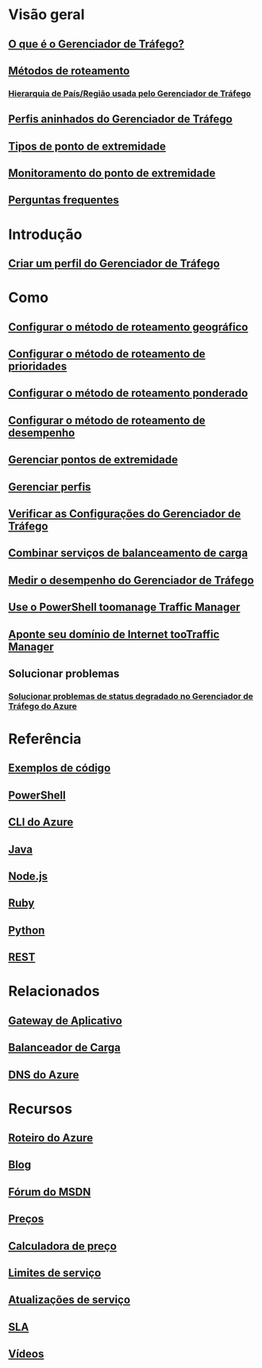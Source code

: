 # Visão geral
## [O que é o Gerenciador de Tráfego?](traffic-manager-overview.md)
## [Métodos de roteamento](traffic-manager-routing-methods.md)
### [Hierarquia de País/Região usada pelo Gerenciador de Tráfego](traffic-manager-geographic-regions.md)
## [Perfis aninhados do Gerenciador de Tráfego](traffic-manager-nested-profiles.md)
## [Tipos de ponto de extremidade](traffic-manager-endpoint-types.md)
## [Monitoramento do ponto de extremidade](traffic-manager-monitoring.md)
## [Perguntas frequentes](traffic-manager-FAQs.md)

# Introdução
## [Criar um perfil do Gerenciador de Tráfego](traffic-manager-create-profile.md)

# Como

## [Configurar o método de roteamento geográfico](traffic-manager-configure-geographic-routing-method.md)
## [Configurar o método de roteamento de prioridades](traffic-manager-configure-priority-routing-method.md)
## [Configurar o método de roteamento ponderado](traffic-manager-configure-weighted-routing-method.md)
## [Configurar o método de roteamento de desempenho](traffic-manager-configure-performance-routing-method.md)
## [Gerenciar pontos de extremidade](traffic-manager-manage-endpoints.md)
## [Gerenciar perfis](traffic-manager-manage-profiles.md)
## [Verificar as Configurações do Gerenciador de Tráfego](traffic-manager-testing-settings.md)
## [Combinar serviços de balanceamento de carga](traffic-manager-load-balancing-azure.md)
## [Medir o desempenho do Gerenciador de Tráfego](traffic-manager-performance-considerations.md)
## [Use o PowerShell toomanage Traffic Manager](traffic-manager-powershell-arm.md)
## [Aponte seu domínio de Internet tooTraffic Manager](traffic-manager-point-internet-domain.md)
## Solucionar problemas
### [Solucionar problemas de status degradado no Gerenciador de Tráfego do Azure](traffic-manager-troubleshooting-degraded.md)

# Referência
## [Exemplos de código](https://azure.microsoft.com/en-us/resources/samples/?service=traffic-manager)
## [PowerShell](/powershell/module/azurerm.trafficmanager)
## [CLI do Azure](/cli/azure/network/traffic-manager)
## [Java](/java/api/com.microsoft.azure.management.trafficmanager)
## [Node.js](http://azure.github.io/azure-sdk-for-node/azure-arm-trafficmanager/latest/)
## [Ruby](http://www.rubydoc.info/gems/azure_mgmt_traffic_manager)
## [Python](http://azure-sdk-for-python.readthedocs.io/en/latest/sample_azure-mgmt-trafficmanager.html)
## [REST](https://msdn.microsoft.com/library/mt163667.aspx)

# Relacionados
## [Gateway de Aplicativo](/azure/application-gateway/)
## [Balanceador de Carga](/azure/load-balancer/)
## [DNS do Azure](/azure/dns/)

# Recursos
## [Roteiro do Azure](https://azure.microsoft.com/roadmap/)
## [Blog](https://azure.microsoft.com/blog/topics/networking/)
## [Fórum do MSDN](https://social.msdn.microsoft.com/Forums/en-US/home?forum=WAVirtualMachinesVirtualNetwork)
## [Preços](https://azure.microsoft.com/pricing/details/traffic-manager/)
## [Calculadora de preço](https://azure.microsoft.com/pricing/calculator/)
## [Limites de serviço](../azure-subscription-service-limits.md#traffic-manager-limits)
## [Atualizações de serviço](https://azure.microsoft.com/updates/?product=traffic-manager)
## [SLA](https://azure.microsoft.com/support/legal/sla/traffic-manager/)
## [Vídeos](https://azure.microsoft.com/resources/videos/index/?services=traffic-manager)
